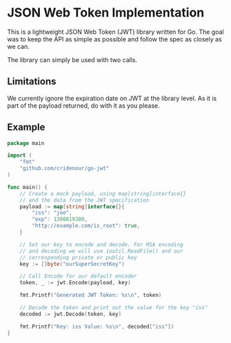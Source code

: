 JSON Web Token Implementation
=============================

This is a lightweight JSON Web Token (JWT) library written for Go. The goal was to keep the API as simple as possible and follow the spec as closely as we can. 

The library can simply be used with two calls. 

Limitations
-----------
We currently ignore the expiration date on JWT at the library level. As it is part of the payload returned, do with it as you please. 

Example
-------

```go
package main

import (
    "fmt"
    "github.com/cridenour/go-jwt"
)

func main() {
    // Create a mock payload, using map[string]interface{}
    // and the data from the JWT specification
    payload := map[string]interface{}{
		"iss": "joe",
		"exp": 1300819380,
		"http://example.com/is_root": true,
	}

    // Set our key to encode and decode. For RSA encoding
    // and decoding we will use ioutil.ReadFile() and our
    // corresponding private or public key
    key := []byte("ourSuperSecretKey")

    // Call Encode for our default encoder
    token, _ := jwt.Encode(payload, key)

    fmt.Printf("Generated JWT Token: %s\n", token)

    // Decode the token and print out the value for the key "iss"
    decoded := jwt.Decode(token, key)

    fmt.Printf("Key: iss Value: %s\n", decoded["iss"]) 
}
```
